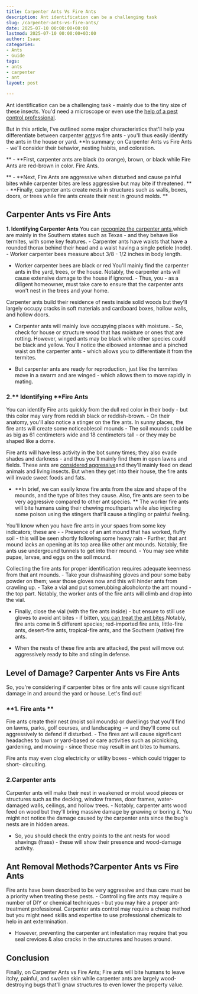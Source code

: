 ```yaml
---
title: Carpenter Ants Vs Fire Ants
description: Ant identification can be a challenging task
slug: /carpenter-ants-vs-fire-ants/
date: 2025-07-10 00:00:00+00:00
lastmod: 2025-07-10 00:00:00+03:00
author: Isaac
categories:
- Ants
- Guide
tags:
- ants
- carpenter
- ant
layout: post

---
```

Ant identification can be a challenging task - mainly due to the tiny size of these insects. You'd need a microscope or even use the [help of a pest control professional](https://pestpolicy.com/how-to-get-rid-of-[carpenter](https://pestpolicy.com/what-attracts-carpenter-ants-in-a-home/)-bees-without-killing-them/).

But in this article, I've outlined some major characteristics that'll help you differentiate between carpenter [ants](https://pestpolicy.com/ant-control-in-bellingham/)vs fire ants - you'll thus easily identify the ants in the house or yard. **In summary; on Carpenter Ants vs Fire Ants - we'll consider their behavior, nesting habits, and coloration.

** - **First, carpenter ants are black (to orange), brown, or black while Fire Ants are red-brown in color. Fire Ants.

** - **Next, Fire Ants are aggressive when disturbed and cause painful bites while carpenter bites are less aggressive but may bite if threatened. ** - **Finally, carpenter ants create nests in structures such as walls, boxes, doors, or trees while fire ants create their nest in ground molds. **

##  Carpenter Ants vs Fire Ants

**1. Identifying Carpenter Ants** You can [recognize the carpenter ants](https://extension.umn.edu/insects-infest-homes/carpenter-ants),which are mainly in the Southern states such as Texas - and they behave like termites, with some key features. - Carpenter ants have waists that have a rounded thorax behind their head and a waist having a single petiole (node). - Worker carpenter bees measure about 3/8 - 1/2 inches in body length.

- Worker carpenter bees are black or red You'll mainly find the carpenter ants in the yard, trees, or the house. Notably, the carpenter ants will cause extensive damage to the house if ignored. - Thus, you - as a diligent homeowner, must take care to ensure that the carpenter ants won't nest in the trees and your home.

Carpenter ants build their residence of nests inside solid woods but they'll largely occupy cracks in soft materials and cardboard boxes, hollow walls, and hollow doors.

- Carpenter ants will mainly love occupying places with moisture. - So, check for house or structure wood that has moisture or ones that are rotting. However, winged ants may be black while other species could be black and yellow. You'll notice the elbowed antennae and a pinched waist on the carpenter ants - which allows you to differentiate it from the termites.

- But carpenter ants are ready for reproduction, just like the termites move in a swarm and are winged - which allows them to move rapidly in mating.

###  2.** Identifying **Fire Ants

You can identify Fire ants quickly from the dull red color in their body - but this color may vary from reddish black or reddish-brown. - On their anatomy, you'll also notice a stinger on the fire ants. In sunny places, the fire ants will create some noticeablesoil mounds - The soil mounds could be as big as 61 centimeters wide and 18 centimeters tall - or they may be shaped like a dome.

Fire ants will have less activity in the bot sunny times; they also evade shades and darkness - and thus you'll mainly find them in open lawns and fields. These ants are [considered aggressive](http://fireant.tamu.edu/materials/fact-sheets/)and they'll mainly feed on dead animals and living insects. But when they get into their house, the fire ants will invade sweet foods and fats.

- **In brief, we can easily know fire ants from the size and shape of the mounds, and the type of bites they cause. Also, fire ants are seen to be very aggressive compared to other ant species. ** The worker fire ants will bite humans using their chewing mouthparts while also injecting some poison using the stingers that'll cause a tingling or painful feeling.

You'll know when you have fire ants in your spaes from some key indicators; these are - - Presence of an ant mound that has worked, fluffy soil - this will be seen shortly following some heavy rain - Further, that ant mound lacks an opening at its top area like other ant mounds. Notably, fire ants use underground tunnels to get into their mound. - You may see white pupae, larvae, and eggs on the soil mound.

Collecting the fire ants for proper identification requires adequate keenness from that ant mounds. - Take your dishwashing gloves and pour some baby powder on them; wear those gloves now and this will hinder ants from crawling up. - Take a vial and put somerubbing alcoholonto the ant mound - the top part. Notably, the worker ants of the fire ants will climb and drop into the vial.

- Finally, close the vial (with the fire ants inside) - but ensure to still use gloves to avoid ant bites - if bitten, [you can treat the ant bites](https://pestpolicy.com/how-to-treat-ant-bites/).Notably, fire ants come in 5 different species; red-imported fire ants, little-fire ants, desert-fire ants, tropical-fire ants, and the Southern (native) fire ants.

- When the nests of these fire ants are attacked, the pest will move out aggressively ready to bite and sting in defense.

##  Level of Damage? Carpenter Ants vs Fire Ants

So, you're considering if carpenter bites or fire ants will cause significant damage in and around the yard or house. Let's find out!

###  **1. Fire ants **

Fire ants create their nest (moist soil mounds) or dwellings that you'll find on lawns, parks, golf courses, and landscaping -= and they'll come out aggressively to defend if disturbed. - The fires ant will cause significant headaches to lawn or yard-based or care activities such as picnicking, gardening, and mowing - since these may result in ant bites to humans.

Fire ants may even clog electricity or utility boxes - which could trigger to short- circuiting.

###  2.Carpenter ants

Carpenter ants will make their nest in weakened or moist wood pieces or structures such as the decking, window frames, door frames, water-damaged walls, ceilings, and hollow trees. - Notably, carpenter ants wood feed on wood but they'll bring massive damage by gnawing or boring it. You might not notice the damage caused by the carpenter ants since the bug's nests are in hidden areas.

- So, you should check the entry points to the ant nests for wood shavings (frass) - these will show their presence and wood-damage activity.

##  Ant Removal Methods?Carpenter Ants vs Fire Ants

Fire ants have been described to be very aggressive and thus care must be a priority when treating these pests. - Controlling fire ants may require a number of DIY or chemical techniques - but you may hire a proper ant-treatment professional. Carpenter ants control may require a cheap method but you might need skills and expertise to use professional chemicals to helo in ant extermination.

- However, preventing the carpenter ant infestation may require that you seal crevices & also cracks in the structures and houses around.

##  Conclusion

Finally, on Carpenter Ants vs Fire Ants; Fire ants will bite humans to leave itchy, painful, and swollen skin while carpenter ants are largely wood-destroying bugs that'll gnaw structures to even lower the property value.
